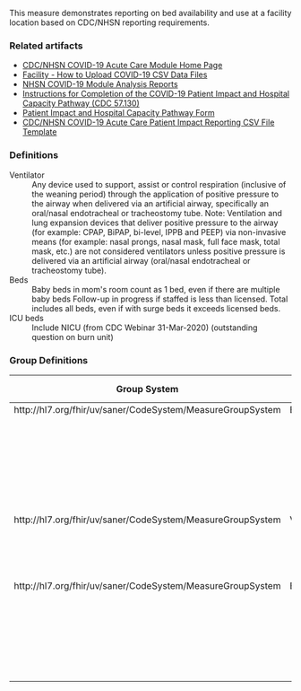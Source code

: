 <!-- Measure-CDCPatientImpactAndHospitalCapacity-intro.md {% comment %}
*****************************************************************************************
*                            WARNING: DO NOT EDIT THIS FILE                             *
*                                                                                       *
* This file is generated by SUSHI. Any edits you make to this file will be overwritten. *
*                                                                                       *
* To change the contents of this file, edit the original source file at:                *
* ig-data\input\includes\Measure-CDCPatientImpactAndHospitalCapacity-intro.md           *
*****************************************************************************************
{% endcomment %} -->
<p>This measure demonstrates reporting on bed availability and use at a facility location based on CDC/NHSN reporting requirements.</p>

<div>
<h3>Related artifacts</h3>
<ul>
<li><a href='https://www.cdc.gov/nhsn/acute-care-hospital/covid19/'>CDC/NHSN COVID-19 Acute Care Module Home Page</a></li>
<li><a href='https://www.cdc.gov/nhsn/pdfs/covid19/import-covid19-data-508.pdf'>Facility - How to Upload COVID-19 CSV Data Files</a></li>
<li><a href='https://www.cdc.gov/nhsn/pdfs/covid19/fac-analysis-qrg-508.pdf'>NHSN COVID-19 Module Analysis Reports</a></li>
<li><a href='https://www.cdc.gov/nhsn/pdfs/covid19/57.130-toi-508.pdf'>Instructions for Completion of the COVID-19 Patient Impact and Hospital Capacity Pathway (CDC 57.130)</a></li>
<li><a href='https://www.cdc.gov/nhsn/pdfs/covid19/57.130-covid19-pimhc-blank-p.pdf'>Patient Impact and Hospital Capacity Pathway Form</a></li>
<li><a href='https://www.cdc.gov/nhsn/pdfs/covid19/covid19-test-csv-import.csv'>CDC/NHSN COVID-19 Acute Care Patient Impact Reporting CSV File Template</a></li>
</div>

<div>
<h3>Definitions</h3>
<dl>
<dt>Ventilator</dt>
<dd>Any device used to support, assist or control respiration (inclusive of the weaning period) through the application of positive
pressure to the airway when delivered via an artificial airway, specifically an oral/nasal endotracheal or tracheostomy tube.
Note: Ventilation and lung expansion devices that deliver positive pressure to the airway (for example: CPAP, BiPAP, bi-level, IPPB and
PEEP) via non-invasive means (for example: nasal prongs, nasal mask, full face mask, total mask, etc.) are not considered ventilators
unless positive pressure is delivered via an artificial airway (oral/nasal endotracheal or tracheostomy tube).</dd>

<dt>Beds</dt>
<dd>Baby beds in mom's room count as 1 bed, even if there are multiple baby beds
Follow-up in progress if staffed is less than licensed.
Total includes all beds, even if with surge beds it exceeds licensed beds.</dd>

<dt>ICU beds</dt>
<dd>Include NICU (from CDC Webinar 31-Mar-2020) (outstanding question on burn unit)</dd>
</dl>
</div>

<div>
<h3>Group Definitions</h3>

<table class='grid'>
<thead>
<tr><th>Group System</th><th>Group Code</th><th>Population System</th><th>Population Code</th></tr>
</thead>
<tbody>
<tr><td>http://hl7.org/fhir/uv/saner/CodeSystem/MeasureGroupSystem</td><td>Beds</td><td><nobr/></td><td><nobr/></td></tr>
<tr><td><nobr/></td><td><nobr/></td><td>http://hl7.org/fhir/uv/saner/CodeSystem/MeasuredValues<br/>http://terminology.hl7.org/CodeSystem/measure-population</td><td>numTotBeds<br/>initial-population</td></tr>
<tr><td><nobr/></td><td><nobr/></td><td>http://hl7.org/fhir/uv/saner/CodeSystem/MeasuredValues</td><td>numBeds</td></tr>
<tr><td><nobr/></td><td><nobr/></td><td>http://hl7.org/fhir/uv/saner/CodeSystem/MeasuredValues</td><td>numBedsOcc</td></tr>
<tr><td><nobr/></td><td><nobr/></td><td>http://hl7.org/fhir/uv/saner/CodeSystem/MeasuredValues</td><td>numICUBeds</td></tr>
<tr><td><nobr/></td><td><nobr/></td><td>http://hl7.org/fhir/uv/saner/CodeSystem/MeasuredValues</td><td>numICUBedsOcc</td></tr>
<tr><td>http://hl7.org/fhir/uv/saner/CodeSystem/MeasureGroupSystem</td><td>Ventilators</td><td><nobr/></td><td><nobr/></td></tr>
<tr><td><nobr/></td><td><nobr/></td><td>http://hl7.org/fhir/uv/saner/CodeSystem/MeasuredValues<br/>http://terminology.hl7.org/CodeSystem/measure-population</td><td>numVent<br/>initial-population</td></tr>
<tr><td><nobr/></td><td><nobr/></td><td>http://hl7.org/fhir/uv/saner/CodeSystem/MeasuredValues</td><td>numVentUse</td></tr>
<tr><td>http://hl7.org/fhir/uv/saner/CodeSystem/MeasureGroupSystem</td><td>Encounters</td><td><nobr/></td><td><nobr/></td></tr>
<tr><td><nobr/></td><td><nobr/></td><td>http://hl7.org/fhir/uv/saner/CodeSystem/MeasuredValues</td><td>numC19HospPats</td></tr>
<tr><td><nobr/></td><td><nobr/></td><td>http://hl7.org/fhir/uv/saner/CodeSystem/MeasuredValues</td><td>numC19MechVentPats</td></tr>
<tr><td><nobr/></td><td><nobr/></td><td>http://hl7.org/fhir/uv/saner/CodeSystem/MeasuredValues</td><td>numC19HOPats</td></tr>
<tr><td><nobr/></td><td><nobr/></td><td>http://hl7.org/fhir/uv/saner/CodeSystem/MeasuredValues</td><td>numC19OverflowPats</td></tr>
<tr><td><nobr/></td><td><nobr/></td><td>http://hl7.org/fhir/uv/saner/CodeSystem/MeasuredValues</td><td>numC19OFMechVentPats</td></tr>
<tr><td><nobr/></td><td><nobr/></td><td>http://hl7.org/fhir/uv/saner/CodeSystem/MeasuredValues</td><td>numC19Died</td></tr>
</tbody>
</table>
</div>